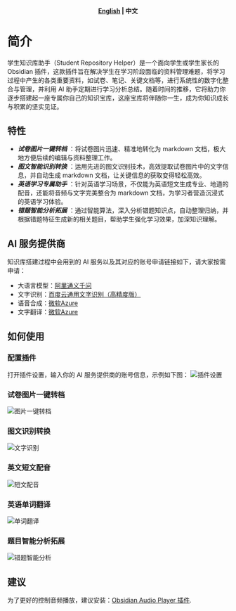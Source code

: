 <h4 align="center">
	<p>
		<a href="https://github.com/yingflower/obsidian-stu-repo-helper/blob/master/README_en.md">English</a> |
			<b>中文</b>
	<p>
</h4>

# 简介
学生知识库助手（Student Repository Helper）是一个面向学生或学生家长的Obsidian 插件，这款插件旨在解决学生在学习阶段面临的资料管理难题，将学习过程中产生的各类重要资料，如试卷、笔记、关键文档等，进行系统性的数字化整合与管理，并利用 AI 助手定期进行学习分析总结。随着时间的推移，它将助力你逐步搭建起一座专属你自己的知识宝库，这座宝库将伴随你一生，成为你知识成长与积累的坚实见证。

## 特性
- ***试卷图片一键转档*** ：将试卷图片迅速、精准地转化为 markdown 文档，极大地方便后续的编辑与资料整理工作。
- ***图文智能识别转换*** ：运用先进的图文识别技术，高效提取试卷图片中的文字信息，并自动生成 markdown 文档，让关键信息的获取变得轻松高效。
- ***英语学习专属助手*** ：针对英语学习场景，不仅能为英语短文生成专业、地道的配音，还能将音频与文字完美整合为 markdown 文档，为学习者营造沉浸式的英语学习体验。
- ***错题智能分析拓展*** ：通过智能算法，深入分析错题知识点，自动整理归纳，并根据错题特征生成新的相关题目，帮助学生强化学习效果，加深知识理解。
## AI 服务提供商
知识库搭建过程中会用到的 AI 服务以及其对应的账号申请链接如下，请大家按需申请：
- 大语言模型：[阿里通义千问](https://bailian.console.aliyun.com/?apiKey=1#/api-key)
- 文字识别：[百度云通用文字识别（高精度版）](https://console.bce.baidu.com/ai-engine/ocr/overview/index?_=1740120172878)
- 语音合成：[微软Azure](https://portal.azure.com/#create/Microsoft.CognitiveServicesSpeechServices)
- 文字翻译：[微软Azure](https://portal.azure.com/#create/Microsoft.CognitiveServicesTextTranslation)
## 如何使用
### 配置插件
打开插件设置，输入你的 AI 服务提供商的账号信息，示例如下图：
![插件设置](images/zh/settings.png)

### 试卷图片一键转档
![图片一键转档](images/zh/create_note.gif)

### 图文识别转换
![文字识别](images/zh/image2text.gif)

### 英文短文配音
![短文配音](images/zh/text2speech.gif)

### 英语单词翻译
![单词翻译](images/zh/translate.gif)

### 题目智能分析拓展
![错题智能分析](images/zh/request_llm.gif)

## 建议
为了更好的控制音频播放，建议安装：[Obsidian Audio Player 插件](https://github.com/noonesimg/obsidian-audio-player).